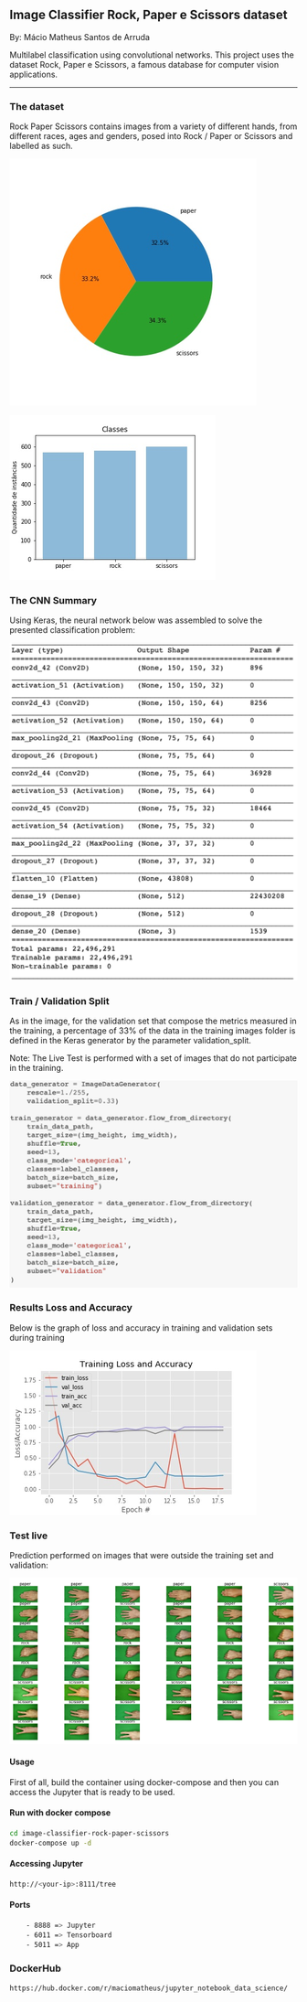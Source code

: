 ## Image Classifier Rock, Paper e Scissors dataset

By: Mácio Matheus Santos de Arruda

Multilabel classification using convolutional networks. This project uses the dataset Rock, Paper e Scissors, a famous database for computer vision applications.

------

### The dataset

Rock Paper Scissors contains images from a variety of different hands,  from different races, ages and genders, posed into Rock / Paper or Scissors and labelled as such.

![Pie](https://raw.githubusercontent.com/macio-matheus/image-classifier-rock-paper-scissors/master/docs/pie.jpg)

![hist](https://raw.githubusercontent.com/macio-matheus/image-classifier-rock-paper-scissors/master/docs/data_hist.jpg)


### The CNN Summary

Using Keras, the neural network below was assembled to solve the presented classification problem:

![CNN](https://raw.githubusercontent.com/macio-matheus/image-classifier-rock-paper-scissors/master/docs/network_summary.png)


### Train / Validation Split

As in the image, for the validation set that compose the metrics measured in the training, a percentage of 33% of the data in the training images folder is defined in the Keras generator by the parameter validation_split.

Note: The Live Test is performed with a set of images that do not participate in the training.

![Params](https://raw.githubusercontent.com/macio-matheus/image-classifier-rock-paper-scissors/master/docs/train-test.png)


### Results Loss and Accuracy

Below is the graph of loss and accuracy in training and validation sets during training

![loss_and_accuracy](https://raw.githubusercontent.com/macio-matheus/image-classifier-rock-paper-scissors/master/docs/loss_acc_plt.jpg)


### Test live

Prediction performed on images that were outside the training set and validation:

![result](https://raw.githubusercontent.com/macio-matheus/image-classifier-rock-paper-scissors/master/docs/result.png)


#### Usage

First of all, build the container using docker-compose and then you can 
access the Jupyter that is ready to be used.


#### Run with docker compose

```sh
cd image-classifier-rock-paper-scissors
docker-compose up -d
```

#### Accessing Jupyter
```sh
http://<your-ip>:8111/tree
```

#### Ports

```sh
    - 8888 => Jupyter
    - 6011 => Tensorboard
    - 5011 => App
```

### DockerHub

```sh
https://hub.docker.com/r/maciomatheus/jupyter_notebook_data_science/
```
